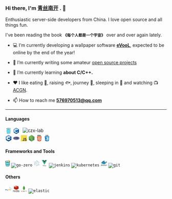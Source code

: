 <link rel="stylesheet" type="text/css" href="./beautiful.css">

### Hi there, I'm [青丝南开](http://www.aiwiemeng.top) . 👋

Enthusiastic server-side developers from China.
I love open source and all things fun.

I've been reading the book **`《每个人都是一个宇宙》`** over and over again lately.

- 💻 I’m currently developing a wallpaper software **[eVooL](https://github.com/czx-lab/eVooL)**, expected to be online by the end of the year!

- 🔭 I’m currently writing some amateur [open source projects](https://github.com/czx-lab/skeleton)

- 🌱 I’m currently learning **about C/C++.**

- ❤️ I like eating 🍉, raising 🐟, journey 🍃, sleeping in 🛌 and watching 📺 [ACGN](<https://en.wikipedia.org/wiki/ACG_(subculture)>).

- 📫 How to reach me **576970513@qq.com**

---


#### Languages

<div style="float:right">
  <img align="right" src="https://github-readme-stats.vercel.app/api?username=czx-lab&show_icons=true&locale=en" width="450" alt="czx-lab" />  
</div>

<code><img src="https://raw.githubusercontent.com/devicons/devicon/master/icons/go/go-original.svg" alt="go" height="20"/></code>
<code><img src="https://raw.githubusercontent.com/devicons/devicon/master/icons/c/c-original.svg" alt="c" height="20"/></code>
<code><img src="https://raw.githubusercontent.com/devicons/devicon/master/icons/cplusplus/cplusplus-original.svg" alt="cplusplus" height="20"/></code>
<code><img src="https://raw.githubusercontent.com/devicons/devicon/master/icons/php/php-original.svg" alt="php" height="20"/></code>
<code><img src="https://raw.githubusercontent.com/devicons/devicon/master/icons/javascript/javascript-original.svg" alt="javascript" height="20"/></code>
<code><img src="https://raw.githubusercontent.com/github/explore/80688e429a7d4ef2fca1e82350fe8e3517d3494d/topics/nodejs/nodejs.png" alt="nodejs" height="20"/></code>
<code><img src="https://raw.githubusercontent.com/devicons/devicon/master/icons/html5/html5-original-wordmark.svg" alt="html5" height="20"/></code>
<code><img src="https://raw.githubusercontent.com/devicons/devicon/master/icons/css3/css3-original-wordmark.svg" alt="css3" height="20"/></code>

#### Frameworks and Tools

<code><img src="https://raw.githubusercontent.com/gin-gonic/logo/master/color.png" alt="gin" height="20" /></code>
<code><img src="https://raw.githubusercontent.com/zeromicro/zero-doc/main/doc/images/go-zero.png" alt="go-zero" height="20" /></code>
<code><img src="https://raw.githubusercontent.com/devicons/devicon/master/icons/electron/electron-original.svg" alt="electron" height="20"/></code>
<code><img src="https://raw.githubusercontent.com/devicons/devicon/master/icons/vuejs/vuejs-original-wordmark.svg" alt="vuejs" height="20"/></code>
<code><img src="https://www.vectorlogo.zone/logos/jenkins/jenkins-icon.svg" alt="jenkins" height="20"/></code>
<code><img src="https://www.vectorlogo.zone/logos/kubernetes/kubernetes-icon.svg" alt="kubernetes" height="20"/></code>
<code><img src="https://raw.githubusercontent.com/devicons/devicon/master/icons/docker/docker-original-wordmark.svg" alt="docker" height="20"/></code>
<code><img src="https://www.vectorlogo.zone/logos/git-scm/git-scm-icon.svg" alt="git" height="20"/></code>

#### Others

<code><img src="https://raw.githubusercontent.com/devicons/devicon/master/icons/mysql/mysql-original-wordmark.svg" alt="mysql" height="20" /></code>
<code><img src="https://raw.githubusercontent.com/devicons/devicon/master/icons/redis/redis-original-wordmark.svg" alt="redis" height="20" /></code>
<code><img src="https://raw.githubusercontent.com/devicons/devicon/master/icons/mongodb/mongodb-original-wordmark.svg" alt="mongodb" height="20" /></code>
<code><img src="https://www.vectorlogo.zone/logos/elastic/elastic-icon.svg" alt="elastic" height="20" /></code>
